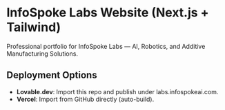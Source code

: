 # InfoSpoke Labs Website (Next.js + Tailwind)

Professional portfolio for InfoSpoke Labs — AI, Robotics, and Additive Manufacturing Solutions.

## Deployment Options
- **Lovable.dev**: Import this repo and publish under labs.infospokeai.com.
- **Vercel**: Import from GitHub directly (auto-build).

